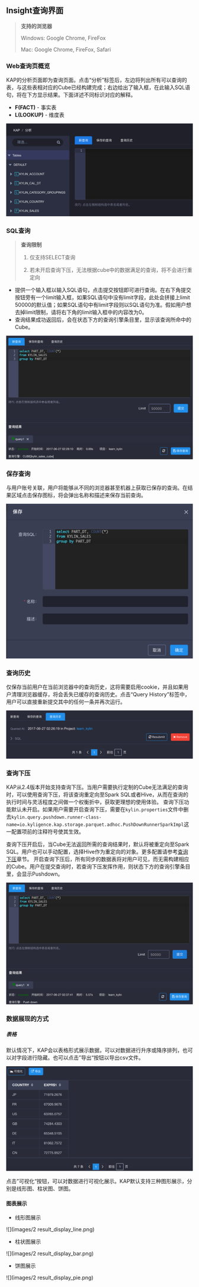 ## Insight查询界面

> **支持的浏览器**
>
> Windows: Google Chrome, FireFox
>
> Mac: Google Chrome, FireFox, Safari

### Web查询页概览
KAP的分析页面即为查询页面。点击“分析”标签后，左边将列出所有可以查询的表，与这些表相对应的Cube已经构建完成；右边给出了输入框，在此输入SQL语句，将在下方显示结果。下面详述不同标识对应的解释。

* **F(FACT)** - 事实表
* **L(LOOKUP)** - 维度表

![](images/insight/insight_list_tables.png)

### SQL查询
> **查询限制**
>
> 1. 仅支持SELECT查询
>
> 2. 若未开启查询下压，无法根据cube中的数据满足的查询，将不会进行重定向

* 提供一个输入框以输入SQL语句，点击提交按钮即可进行查询。在右下角提交按钮旁有一个limit输入框，如果SQL语句中没有limit字段，此处会拼接上limit 50000的默认值；如果SQL语句中有limit字段则以SQL语句为准。假如用户想去掉limit限制，请将右下角的limit输入框中的内容改为0。
* 查询结果成功返回后，会在状态下方的查询引擎条目里，显示该查询所命中的Cube。

![](images/insight/insight_input_query.png)


### 保存查询
与用户账号关联，用户将能够从不同的浏览器甚至机器上获取已保存的查询。在结果区域点击保存图标，将会弹出名称和描述来保存当前查询。

![](images/insight/insight_save_query.png)

### 查询历史
仅保存当前用户在当前浏览器中的查询历史，这将需要启用cookie，并且如果用户清理浏览器缓存，将会丢失已缓存的查询历史。点击“Query History”标签中，用户可以直接重新提交其中的任何一条并再次运行。

![](images/insight/insight_list_history.png)

### 查询下压

KAP从2.4版本开始支持查询下压。当用户需要执行定制的Cube无法满足的查询时，可以使用查询下压，将该查询重定向至Spark SQL或者Hive，从而在查询的执行时间与灵活程度之间做一个权衡折中，获取更理想的使用体验。
查询下压功能默认未开启。如果用户需要开启查询下压，需要在`kylin.properties`文件中删去`kylin.query.pushdown.runner-class-name=io.kyligence.kap.storage.parquet.adhoc.PushDownRunnerSparkImpl`这一配置项前的注释符号使其生效。

查询下压开启后，当Cube无法返回所需的查询结果时，默认将被重定向至Spark SQL。用户也可以手动配置，选择Hive作为重定向的对象。更多配置请参考[查询下压](query_pushdown/README.md)章节。
开启查询下压后，所有同步的数据表将对用户可见，而无需构建相应的Cube。用户在提交查询时，若查询下压发挥作用，则状态下方的查询引擎条目里，会显示Pushdown。

![](images/insight/insight_pushdown.png)



### 数据展现的方式

##### 表格

默认情况下，KAP会以表格形式展示数据，可以对数据进行升序或降序排列，也可以对字段进行隐藏。也可以点击”导出“按钮以导出csv文件。

![](images/insight/insight_show_result.png)

点击”可视化“按钮，可以对数据进行可视化展示。KAP默认支持三种图形展示，分别是线形图、柱状图、饼图。

#### 图表展示

- 线形图展示

![](images/2 result_display_line.png)

- 柱状图展示 

![](images/2 result_display_bar.png)

- 饼图展示

![](images/2 result_display_pie.png)

